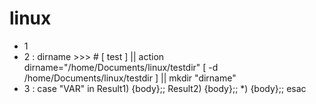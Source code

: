 # linux
- 1 
- 2 :  dirname >>> # [ test ] || action  dirname="/home/Documents/linux/testdir" [ -d /home/Documents/linux/testdir ] || mkdir "dirname"
- 3 : case "VAR" in Result1)  {body};;  Result2) {body};; *) {body};; esac

